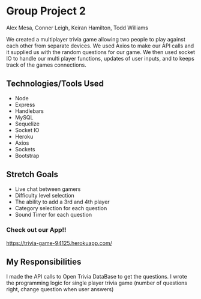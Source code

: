 # Group Project 2 

Alex Mesa, 
Conner Leigh,
Keiran Hamilton,
Todd Williams

We created a multiplayer trivia game allowing two people to play against each other from separate devices.
We used Axios to make our API calls and it supplied us with  the random questions for our game. We then used socket
IO to handle our multi player functions, updates of user inputs, and to keeps track of the games connections.

## Technologies/Tools Used 

* Node 
* Express 
* Handlebars 
* MySQL 
* Sequelize 
* Socket IO 
* Heroku
* Axios
* Sockets
* Bootstrap

## Stretch Goals

* Live chat between gamers 
* Difficulty level selection 
* The ability to add a 3rd and 4th player 
* Category selection for each question 
* Sound Timer for each question

### Check out our App!!

https://trivia-game-94125.herokuapp.com/

## My Responsibilities

I made the API calls to Open Trivia DataBase to get the questions.
I wrote the programming logic for single player trivia game (number of questions right, change question when user answers)

